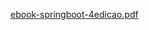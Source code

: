 [ebook-springboot-4edicao.pdf](https://github.com/user-attachments/files/15764517/ebook-springboot-4edicao.pdf)
